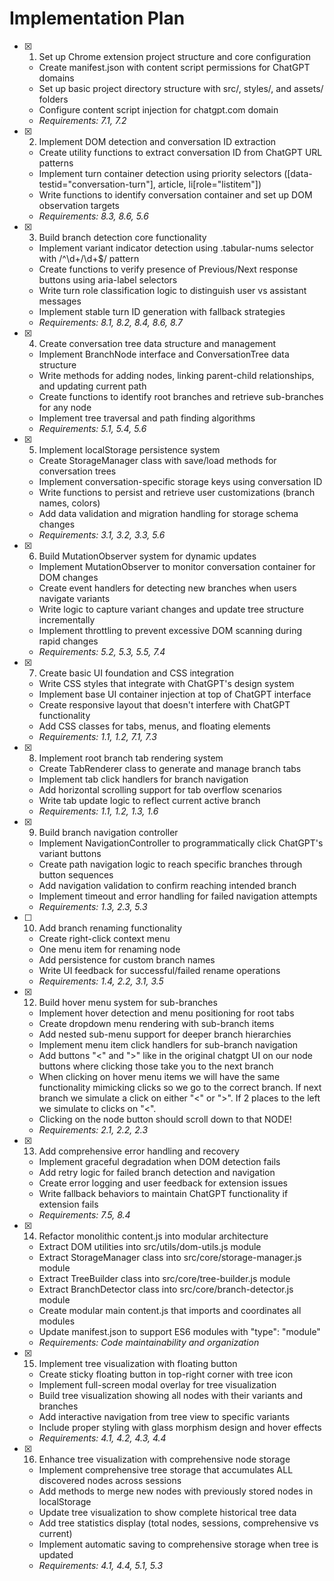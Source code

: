 # Implementation Plan

- [x] 1. Set up Chrome extension project structure and core configuration

  - Create manifest.json with content script permissions for ChatGPT domains
  - Set up basic project directory structure with src/, styles/, and assets/ folders
  - Configure content script injection for chatgpt.com domain
  - _Requirements: 7.1, 7.2_

- [x] 2. Implement DOM detection and conversation ID extraction

  - Create utility functions to extract conversation ID from ChatGPT URL patterns
  - Implement turn container detection using priority selectors ([data-testid="conversation-turn"], article, li[role="listitem"])
  - Write functions to identify conversation container and set up DOM observation targets
  - _Requirements: 8.3, 8.6, 5.6_

- [x] 3. Build branch detection core functionality

  - Implement variant indicator detection using .tabular-nums selector with /^\d+\/\d+$/ pattern
  - Create functions to verify presence of Previous/Next response buttons using aria-label selectors
  - Write turn role classification logic to distinguish user vs assistant messages
  - Implement stable turn ID generation with fallback strategies
  - _Requirements: 8.1, 8.2, 8.4, 8.6, 8.7_

- [x] 4. Create conversation tree data structure and management

  - Implement BranchNode interface and ConversationTree data structure
  - Write methods for adding nodes, linking parent-child relationships, and updating current path
  - Create functions to identify root branches and retrieve sub-branches for any node
  - Implement tree traversal and path finding algorithms
  - _Requirements: 5.1, 5.4, 5.6_

- [x] 5. Implement localStorage persistence system

  - Create StorageManager class with save/load methods for conversation trees
  - Implement conversation-specific storage keys using conversation ID
  - Write functions to persist and retrieve user customizations (branch names, colors)
  - Add data validation and migration handling for storage schema changes
  - _Requirements: 3.1, 3.2, 3.3, 5.6_

- [x] 6. Build MutationObserver system for dynamic updates

  - Implement MutationObserver to monitor conversation container for DOM changes
  - Create event handlers for detecting new branches when users navigate variants
  - Write logic to capture variant changes and update tree structure incrementally
  - Implement throttling to prevent excessive DOM scanning during rapid changes
  - _Requirements: 5.2, 5.3, 5.5, 7.4_

- [x] 7. Create basic UI foundation and CSS integration

  - Write CSS styles that integrate with ChatGPT's design system
  - Implement base UI container injection at top of ChatGPT interface
  - Create responsive layout that doesn't interfere with ChatGPT functionality
  - Add CSS classes for tabs, menus, and floating elements
  - _Requirements: 1.1, 1.2, 7.1, 7.3_

- [x] 8. Implement root branch tab rendering system

  - Create TabRenderer class to generate and manage branch tabs
  - Implement tab click handlers for branch navigation
  - Add horizontal scrolling support for tab overflow scenarios
  - Write tab update logic to reflect current active branch
  - _Requirements: 1.1, 1.2, 1.3, 1.6_

- [x] 9. Build branch navigation controller

  - Implement NavigationController to programmatically click ChatGPT's variant buttons
  - Create path navigation logic to reach specific branches through button sequences
  - Add navigation validation to confirm reaching intended branch
  - Implement timeout and error handling for failed navigation attempts
  - _Requirements: 1.3, 2.3, 5.3_

- [ ] 10. Add branch renaming functionality

  - Create right-click context menu
  - One menu item for renaming node
  - Add persistence for custom branch names
  - Write UI feedback for successful/failed rename operations
  - _Requirements: 1.4, 2.2, 3.1, 3.5_

- [x] 12. Build hover menu system for sub-branches

  - Implement hover detection and menu positioning for root tabs
  - Create dropdown menu rendering with sub-branch items
  - Add nested sub-menu support for deeper branch hierarchies
  - Implement menu item click handlers for sub-branch navigation
  - Add buttons "<" and ">" like in the original chatgpt UI on our node buttons where clicking those take you to the next branch
  - When clicking on hover menu items we will have the same functionality mimicking clicks so we go to the correct branch. If next branch we simulate a click on either "<" or ">". If 2 places to the left we simulate to clicks on "<".
  - Clicking on the node button should scroll down to that NODE!
  - _Requirements: 2.1, 2.2, 2.3_

- [x] 13. Add comprehensive error handling and recovery

  - Implement graceful degradation when DOM detection fails
  - Add retry logic for failed branch detection and navigation
  - Create error logging and user feedback for extension issues
  - Write fallback behaviors to maintain ChatGPT functionality if extension fails
  - _Requirements: 7.5, 8.4_

- [x] 14. Refactor monolithic content.js into modular architecture

  - Extract DOM utilities into src/utils/dom-utils.js module
  - Extract StorageManager class into src/core/storage-manager.js module
  - Extract TreeBuilder class into src/core/tree-builder.js module
  - Extract BranchDetector class into src/core/branch-detector.js module
  - Create modular main content.js that imports and coordinates all modules
  - Update manifest.json to support ES6 modules with "type": "module"
  - _Requirements: Code maintainability and organization_

- [x] 15. Implement tree visualization with floating button

  - Create sticky floating button in top-right corner with tree icon
  - Implement full-screen modal overlay for tree visualization
  - Build tree visualization showing all nodes with their variants and branches
  - Add interactive navigation from tree view to specific variants
  - Include proper styling with glass morphism design and hover effects
  - _Requirements: 4.1, 4.2, 4.3, 4.4_

- [x] 16. Enhance tree visualization with comprehensive node storage

  - Implement comprehensive tree storage that accumulates ALL discovered nodes across sessions
  - Add methods to merge new nodes with previously stored nodes in localStorage
  - Update tree visualization to show complete historical tree data
  - Add tree statistics display (total nodes, sessions, comprehensive vs current)
  - Implement automatic saving to comprehensive storage when tree is updated
  - _Requirements: 4.1, 4.4, 5.1, 5.3_
